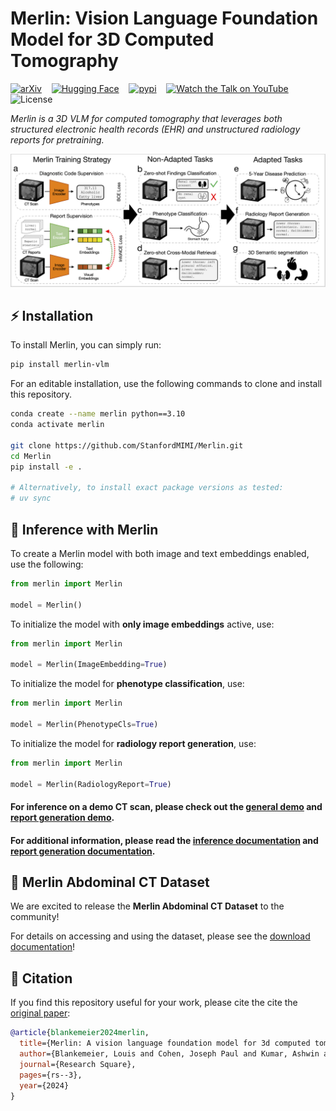 # Merlin: Vision Language Foundation Model for 3D Computed Tomography

[![arXiv](https://img.shields.io/badge/arXiv-2406.06512-b31b1b.svg?style=for-the-badge)](https://arxiv.org/abs/2406.06512)    [![Hugging Face](https://huggingface.co/datasets/huggingface/badges/resolve/main/model-on-hf-md.svg)](https://huggingface.co/stanfordmimi/Merlin)    [![pypi](https://img.shields.io/pypi/v/merlin-vlm?style=for-the-badge)](https://pypi.org/project/merlin-vlm/)    [![Watch the Talk on YouTube](https://img.shields.io/badge/YouTube-Talk-red?style=for-the-badge&logo=youtube)](https://youtu.be/XWmCkbpXOUw?si=6GggZgj9U4kbLAKx)    ![License](https://img.shields.io/github/license/stanfordmimi/merlin?style=for-the-badge)

*Merlin is a 3D VLM for computed tomography that leverages both structured electronic health records (EHR) and unstructured radiology reports for pretraining.*

![Key Graphic](documentation/assets/overview.png)

## ⚡️ Installation

To install Merlin, you can simply run:

```bash
pip install merlin-vlm
```

For an editable installation, use the following commands to clone and install this repository.

```bash
conda create --name merlin python==3.10
conda activate merlin

git clone https://github.com/StanfordMIMI/Merlin.git
cd Merlin
pip install -e .

# Alternatively, to install exact package versions as tested:
# uv sync
```

## 🚀 Inference with Merlin

To create a Merlin model with both image and text embeddings enabled, use the following:

```python
from merlin import Merlin

model = Merlin()
```

To initialize the model with **only image embeddings** active, use:

```python
from merlin import Merlin

model = Merlin(ImageEmbedding=True)
```

To initialize the model for **phenotype classification**, use:

```python
from merlin import Merlin

model = Merlin(PhenotypeCls=True)
```

To initialize the model for **radiology report generation**, use:

```python
from merlin import Merlin

model = Merlin(RadiologyReport=True)
```

#### For inference on a demo CT scan, please check out the [general demo](documentation/demo.py) and [report generation demo](documentation/radiology_report_generation.py).

#### For additional information, please read the [inference documentation](documentation/inference.md) and [report generation documentation](documentation/report_generation.md).

## 📂  Merlin Abdominal CT Dataset

We are excited to release the **Merlin Abdominal CT Dataset** to the community!

For details on accessing and using the dataset, please see the [download documentation](documentation/download.md)!

## 📎 Citation

If you find this repository useful for your work, please cite the cite the [original paper](https://arxiv.org/abs/2406.06512):

```bibtex
@article{blankemeier2024merlin,
  title={Merlin: A vision language foundation model for 3d computed tomography},
  author={Blankemeier, Louis and Cohen, Joseph Paul and Kumar, Ashwin and Van Veen, Dave and Gardezi, Syed Jamal Safdar and Paschali, Magdalini and Chen, Zhihong and Delbrouck, Jean-Benoit and Reis, Eduardo and Truyts, Cesar and others},
  journal={Research Square},
  pages={rs--3},
  year={2024}
}
```
